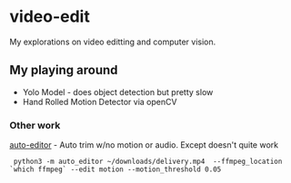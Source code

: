 # video-edit

My explorations on video editting and computer vision.

## My playing around

- Yolo Model - does object detection but pretty slow
- Hand Rolled Motion Detector via openCV

### Other work

[auto-editor](https://github.com/WyattBlue/auto-editor) - Auto trim w/no motion or audio. Except doesn't quite work

     python3 -m auto_editor ~/downloads/delivery.mp4  --ffmpeg_location `which ffmpeg` --edit motion --motion_threshold 0.05
